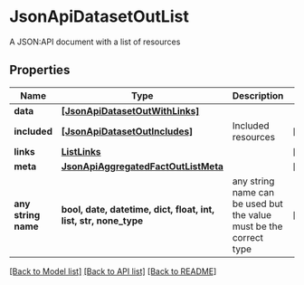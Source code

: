 # JsonApiDatasetOutList

A JSON:API document with a list of resources

## Properties
Name | Type | Description | Notes
------------ | ------------- | ------------- | -------------
**data** | [**[JsonApiDatasetOutWithLinks]**](JsonApiDatasetOutWithLinks.md) |  | 
**included** | [**[JsonApiDatasetOutIncludes]**](JsonApiDatasetOutIncludes.md) | Included resources | [optional] 
**links** | [**ListLinks**](ListLinks.md) |  | [optional] 
**meta** | [**JsonApiAggregatedFactOutListMeta**](JsonApiAggregatedFactOutListMeta.md) |  | [optional] 
**any string name** | **bool, date, datetime, dict, float, int, list, str, none_type** | any string name can be used but the value must be the correct type | [optional]

[[Back to Model list]](../README.md#documentation-for-models) [[Back to API list]](../README.md#documentation-for-api-endpoints) [[Back to README]](../README.md)


